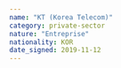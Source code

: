 ```yaml
---
name: "KT (Korea Telecom)"
category: private-sector
nature: "Entreprise"
nationality: KOR
date_signed: 2019-11-12
---
```

